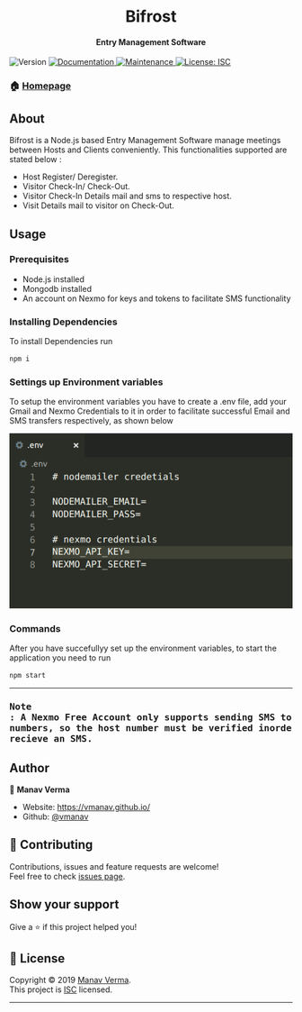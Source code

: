 <h1 align="center">Bifrost</h1>
<h4 align="center">Entry Management Software</h4>
<p>

  <img alt="Version" src="https://img.shields.io/badge/version-1.0.0-blue.svg?cacheSeconds=2592000" />
  <a href="https://github.com/vmanav/Bifrost#readme" target="_blank">
    <img alt="Documentation" src="https://img.shields.io/badge/documentation-yes-brightgreen.svg" />
  </a>
  <a href="https://github.com/vmanav/Bifrost/graphs/commit-activity" target="_blank">
    <img alt="Maintenance" src="https://img.shields.io/badge/Maintained%3F-yes-green.svg" />
  </a>
  <a href="https://github.com/vmanav/Bifrost/blob/master/LICENSE" target="_blank">
    <img alt="License: ISC" src="https://img.shields.io/github/license/vmanav/Bifrost" />
  </a>
</p>


### 🏠 [Homepage](https://github.com/vmanav/Bifrost#readme)


## About

Bifrost is a Node.js based Entry Management Software manage meetings between Hosts and Clients conveniently. This functionalities supported are stated below :

* Host Register/ Deregister.
* Visitor Check-In/ Check-Out.
* Visitor Check-In Details mail and sms to respective host.
* Visit Details mail to visitor on Check-Out.


## Usage

### Prerequisites 

* Node.js installed
* Mongodb installed
* An account on Nexmo for keys and tokens to facilitate SMS functionality

### Installing Dependencies

To install Dependencies run

```sh
npm i
```

### Settings up Environment variables 

To setup the environment variables you have to create a .env file, add your Gmail and Nexmo Credentials to it in order to facilitate successful Email and SMS transfers respectively, as shown below

![GitHub Logo](/assets/settingUpEnvFile.png)



### Commands

After you have succefullyy set up the environment variables, to start the application you need to run

```sh
npm start
```

---

### <pre>Note : A Nexmo Free Account only supports sending SMS to verified mobile numbers, so the host number must be verified inorder to successfully recieve an SMS.</pre>



## Author

👤 **Manav Verma**

* Website: https://vmanav.github.io/
* Github: [@vmanav](https://github.com/vmanav)

## 🤝 Contributing

Contributions, issues and feature requests are welcome!<br />Feel free to check [issues page](https://github.com/vmanav/Bifrost/issues).

## Show your support

Give a ⭐️ if this project helped you!

## 📝 License

Copyright © 2019 [Manav Verma](https://github.com/vmanav).<br />
This project is [ISC](https://github.com/vmanav/Bifrost/blob/master/LICENSE) licensed.

***

